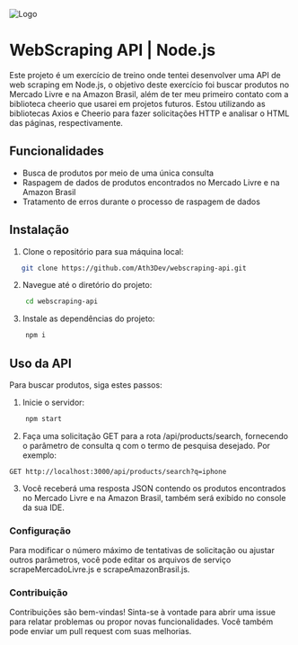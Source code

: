 ![Logo](https://brandslogos.com/wp-content/uploads/images/large/nodejs-logo.png)

# WebScraping API | Node.js

Este projeto é um exercício de treino onde tentei desenvolver uma API de web scraping em Node.js, o objetivo deste exercício foi buscar produtos no Mercado Livre e na Amazon Brasil, além de ter meu primeiro contato com a biblioteca cheerio que usarei em projetos futuros. Estou utilizando as bibliotecas Axios e Cheerio para fazer solicitações HTTP e analisar o HTML das páginas, respectivamente.

## Funcionalidades

- Busca de produtos por meio de uma única consulta
- Raspagem de dados de produtos encontrados no Mercado Livre e na Amazon Brasil
- Tratamento de erros durante o processo de raspagem de dados

## Instalação

1. Clone o repositório para sua máquina local:
```bash
   git clone https://github.com/Ath3Dev/webscraping-api.git
```

2. Navegue até o diretório do projeto:
```bash
    cd webscraping-api
```

3. Instale as dependências do projeto:
```bash
    npm i
```

## Uso da API
Para buscar produtos, siga estes passos:

1. Inicie o servidor:
```bash
    npm start
```

2. Faça uma solicitação GET para a rota /api/products/search, fornecendo o parâmetro de consulta q com o termo de pesquisa desejado. Por exemplo:
```http
GET http://localhost:3000/api/products/search?q=iphone
```

3. Você receberá uma resposta JSON contendo os produtos encontrados no Mercado Livre e na Amazon Brasil, também será exibido no console da sua IDE.

### Configuração
Para modificar o número máximo de tentativas de solicitação ou ajustar outros parâmetros, você pode editar os arquivos de serviço scrapeMercadoLivre.js e scrapeAmazonBrasil.js.

### Contribuição
Contribuições são bem-vindas! Sinta-se à vontade para abrir uma issue para relatar problemas ou propor novas funcionalidades. Você também pode enviar um pull request com suas melhorias.
